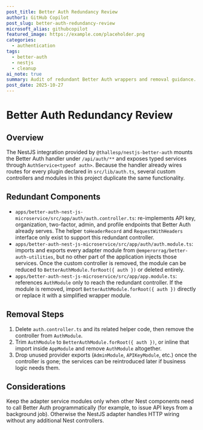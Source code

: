 ```yaml
---
post_title: Better Auth Redundancy Review
author1: GitHub Copilot
post_slug: better-auth-redundancy-review
microsoft_alias: githubcopilot
featured_image: https://example.com/placeholder.png
categories:
  - authentication
tags:
  - better-auth
  - nestjs
  - cleanup
ai_note: true
summary: Audit of redundant Better Auth wrappers and removal guidance.
post_date: 2025-10-27
---
```


# Better Auth Redundancy Review

## Overview

The NestJS integration provided by `@thallesp/nestjs-better-auth` mounts the
Better Auth handler under `/api/auth/**` and exposes typed services through
`AuthService<typeof auth>`. Because the handler already wires routes for every
plugin declared in `src/lib/auth.ts`, several custom controllers and modules in
this project duplicate the same functionality.

## Redundant Components

- `apps/better-auth-nest-js-microservice/src/app/auth/auth.controller.ts`:
  re-implements API key, organization, two-factor, admin, and profile endpoints
  that Better Auth already serves. The helper `toHeaderRecord` and
  `RequestWithHeaders` interface only exist to support this redundant controller.
- `apps/better-auth-nest-js-microservice/src/app/auth/auth.module.ts`:
  imports and exports every adapter module from
  `@emperorrag/better-auth-utilities`, but no other part of the application
  injects those services. Once the custom controller is removed, the module can
  be reduced to `BetterAuthModule.forRoot({ auth })` or deleted entirely.
- `apps/better-auth-nest-js-microservice/src/app/app.module.ts`:
  references `AuthModule` only to reach the redundant controller. If the module
  is removed, import `BetterAuthModule.forRoot({ auth })` directly or replace it
  with a simplified wrapper module.

## Removal Steps

1. Delete `auth.controller.ts` and its related helper code, then remove the
   controller from `AuthModule`.
2. Trim `AuthModule` to `BetterAuthModule.forRoot({ auth })`, or inline that
   import inside `AppModule` and remove `AuthModule` altogether.
3. Drop unused provider exports (`AdminModule`, `APIKeyModule`, etc.) once the
   controller is gone; the services can be reintroduced later if business logic
   needs them.

## Considerations

Keep the adapter service modules only when other Nest components need to call
Better Auth programmatically (for example, to issue API keys from a background
job). Otherwise the NestJS adapter handles HTTP wiring without any additional
Nest controllers.
